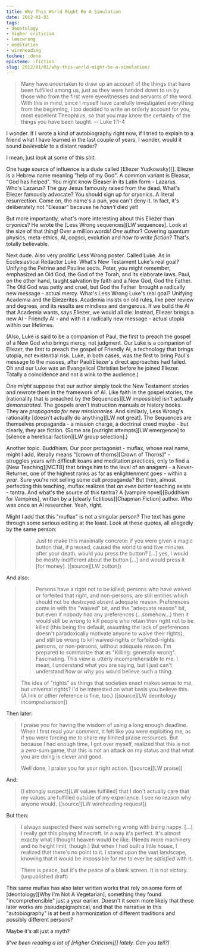 ```yaml
---
title: Why This World Might Be A Simulation
date: 2012-01-01
tags:
- deontology
- higher criticism
- lesswrong
- meditation
- wireheading
techne: :done
episteme: :fiction
slug: 2012/01/01/why-this-world-might-be-a-simulation/
---
```


> Many have undertaken to draw up an account of the things that have been fulfilled among us, just as they were handed down to us by those who from the first were eyewitnesses and servants of the word. With this in mind, since I myself have carefully investigated everything from the beginning, I too decided to write an orderly account for you, most excellent Theophilus, so that you may know the certainty of the things you have been taught. -- Luke 1:1-4

I wonder. If I wrote a kind of autobiography right now, if I tried to explain to a friend what I have learned in the last couple of years, I wonder, would it sound *believable* to a distant reader?

I mean, just *look* at some of this shit.

One huge source of influence is a dude called [Eliezer Yudkowsky][]. Eliezer is a Hebrew name meaning "help of my God". A common variant is Eleasar, "God has helped". You might know Eleaser in its Latin form - Lazarus. Who's Lazarus? The guy Jesus famously raised from the dead. What's Eliezer famously advocate? You should sign up for cryonics. A literal resurrection. Come on, the name's a pun, you can't deny it. In fact, it's deliberately not "Eleasar" because he *hasn't* died yet!

But more importantly, what's more interesting about this Eliezer than cryonics? He wrote the [Less Wrong sequences][LW sequences]. Look at the size of that thing! Over a million words! *One* author? Covering quantum physics, meta-ethics, AI, cogsci, evolution and *how to write fiction*? That's totally believable.

Next dude. Also very prolific Less Wrong poster. Called Luke. As in Ecclesiastical Redactor Luke. What's New Testament Luke's real goal? Unifying the Petrine and Pauline sects. Peter, you might remember, emphasized an Old God, the God of the Torah, and its elaborate laws. Paul, on the other hand, taught salvation by faith and a New God, God the Father. The Old God was petty and cruel, but God the Father  brought a radically new message - actual mercy. What's Less Wrong Luke's real goal? Unifying Academia and the Eliezerites. Academia insists on old rules, like peer review and degrees, and its results are mindless and dangerous. If we build the AI that Academia wants, says Eliezer, we would all die. Instead, Eliezer brings a new AI - Friendly AI - and with it a radically new message - actual utopia within our lifetimes.

(Also, Luke is said to be a companion of Paul, the first to preach the gospel of a New God who brings mercy, not judgment. Our Luke is a companion of Eliezer, the first to preach the gospel of Friendly AI, a technology that brings utopia, not existential risk. Luke, in both cases, was the first to bring Paul's message to the masses, after Paul/Eliezer's direct approaches had failed. Oh and our Luke was an Evangelical Christian before he joined Eliezer. Totally a coincidence and not a wink to the audience.)

One *might* suppose that our author simply took the New Testament stories and rewrote them in the framework of AI. Like faith in the gospel stories, the [rationality that is preached by the Sequences][LW impossible] isn't actually *demonstrated*. The gospels aren't instruction manuals or history books. They are *propaganda for new missionaries*. And similarly, Less Wrong's rationality [doesn't actually do anything][LW not great]. The Sequences are themselves propaganda - a mission charge, a doctrinal creed maybe - but clearly, they are fiction. (Some are [outright attempts][LW emergence] to [silence a heretical faction][LW group selection].)

Another topic. Buddhism. Our poor protagonist - muflax, whose real name, might I add, literally means "[crown of thorns][Crown of Thorns]" - struggles years with difficult koans and meditation practices, only to find a [New Teaching][MCTB] that brings him to the level of an anagami - a Never-Returner, one of the highest ranks as far as enlightenment goes - within a *year*. Sure you're not selling some cult propaganda? But then, almost perfecting this teaching, muflax realizes that *an even better* teaching exists - tantra. And what's the source of this tantra? A [vampire novel][Buddhism for Vampires], written by a [clearly fictitious][Chapman Fiction] author. Who was once an AI researcher. Yeah, right.

Might I add that this "muflax" is not a singular person? The text has gone through some serious editing at the least. Look at these quotes, all allegedly by the same person:

> > Just to make this maximally concrete: if you were given a magic button that, if pressed, caused the world to end five minutes after your death, would you press the button?
> [...] yes, I would be mostly indifferent about the button [...] and would press it [for money]. ([source][LW button])

And also:

> > Persons have a right not to be killed; persons who have waived or forfeited that right, and non-persons, are still entities which should not be destroyed absent adequate reason. Preferences come in with the "waived" bit, and the "adequate reason" bit, but even if nobody had any preferences (...somehow...) then it would still be wrong to kill people who retain their right not to be killed (this being the default, assuming the lack of preferences doesn't paradoxically motivate anyone to waive their rights), and still be wrong to kill waived-rights or forfeited-rights persons, or non-persons, without adequate reason. I'm prepared to summarize that as "Killing: generally wrong".
> Fascinating. This view is utterly incomprehensible to me. I mean, I understand what you are saying, but I just can't understand *how* or *why* you would believe such a thing.
>
> The idea of "rights" as things that societies enact makes sense to me, but universal rights? I'd be interested on what basis you believe this. (A link or other reference is fine, too.) ([source][LW deontology incomprehension])

Then later:

> I praise you for having the wisdom of using a long enough deadline. When I first read your comment, it felt like you were exploiting me, as if you were forcing me to share my limited praise resources. But because I had enough time, I got over myself, realized that this is not a zero-sum game, that this is not an attack on my status and that what you are doing is clever and good.
>
> Well done, I praise you for your right action. ([source][LW praise])

And:

> [I strongly suspect][LW values fulfilled] that I don't actually care that my values are fulfilled outside of my experience. I see no reason why anyone would. ([source][LW wireheading request])

But then:

> I always suspected there was something wrong with being happy. [...] I really got this playing Minecraft. In a way it's perfect. It's almost exactly what I thought heaven would be like. (Needs more machinery and no height limit, though.) But when I had built a little house, I realized that there's no point to it. I stared upon the vast landscape, knowing that it would be impossible for me to ever be *satisfied* with it.
> 
> There is peace, but it's the peace of a blank screen. It is not victory. (unpublished draft)</blockquote>

This same muflax has also later written works that rely on some form of [deontology][Why I'm Not A Vegetarian], something they found "incomprehensible" just a year earlier. Doesn't it seem more likely that these later works are pseudepigraphical, and that the narrative in this "autobiography" is at best a harmonization of different traditions and possibly different persons?

Maybe it's all just a myth?

*(I've been reading a lot of [Higher Criticism][] lately. Can you tell?)*
